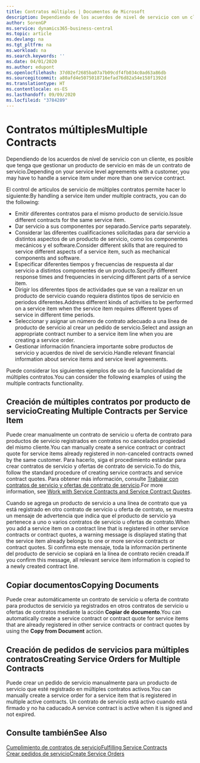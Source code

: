 ```yaml
---
title: Contratos múltiples | Documentos de Microsoft
description: Dependiendo de los acuerdos de nivel de servicio con un cliente, es posible que tenga que gestionar un producto de servicio en más de un contrato de servicio.
author: SorenGP
ms.service: dynamics365-business-central
ms.topic: article
ms.devlang: na
ms.tgt_pltfrm: na
ms.workload: na
ms.search.keywords: ''
ms.date: 04/01/2020
ms.author: edupont
ms.openlocfilehash: 37d02ef2685ba07a7b09cdf4fb034c0ad63a86db
ms.sourcegitcommit: a80afd4e5075018716efad76d82a54e158f1392d
ms.translationtype: HT
ms.contentlocale: es-ES
ms.lasthandoff: 09/09/2020
ms.locfileid: "3784289"
---
```

# <a name="multiple-contracts"></a><span data-ttu-id="287f8-103">Contratos múltiples</span><span class="sxs-lookup"><span data-stu-id="287f8-103">Multiple Contracts</span></span>
<span data-ttu-id="287f8-104">Dependiendo de los acuerdos de nivel de servicio con un cliente, es posible que tenga que gestionar un producto de servicio en más de un contrato de servicio.</span><span class="sxs-lookup"><span data-stu-id="287f8-104">Depending on your service level agreements with a customer, you may have to handle a service item under more than one service contract.</span></span>  
  
<span data-ttu-id="287f8-105">El control de artículos de servicio de múltiples contratos permite hacer lo siguiente:</span><span class="sxs-lookup"><span data-stu-id="287f8-105">By handling a service item under multiple contracts, you can do the following:</span></span>  
  
* <span data-ttu-id="287f8-106">Emitir diferentes contratos para el mismo producto de servicio.</span><span class="sxs-lookup"><span data-stu-id="287f8-106">Issue different contracts for the same service item.</span></span>  
* <span data-ttu-id="287f8-107">Dar servicio a sus componentes por separado.</span><span class="sxs-lookup"><span data-stu-id="287f8-107">Service parts separately.</span></span>  
* <span data-ttu-id="287f8-108">Considerar las diferentes cualificaciones solicitadas para dar servicio a distintos aspectos de un producto de servicio, como los componentes mecánicos y el software.</span><span class="sxs-lookup"><span data-stu-id="287f8-108">Consider different skills that are required to service different aspects of a service item, such as mechanical components and software.</span></span>  
* <span data-ttu-id="287f8-109">Especificar diferentes tiempos y frecuencias de respuesta al dar servicio a distintos componentes de un producto.</span><span class="sxs-lookup"><span data-stu-id="287f8-109">Specify different response times and frequencies in servicing different parts of a service item.</span></span>  
* <span data-ttu-id="287f8-110">Dirigir los diferentes tipos de actividades que se van a realizar en un producto de servicio cuando requiera distintos tipos de servicio en periodos diferentes.</span><span class="sxs-lookup"><span data-stu-id="287f8-110">Address different kinds of activities to be performed on a service item when the service item requires different types of service in different time periods.</span></span>  
* <span data-ttu-id="287f8-111">Seleccionar y asignar un número de contrato adecuado a una línea de producto de servicio al crear un pedido de servicio.</span><span class="sxs-lookup"><span data-stu-id="287f8-111">Select and assign an appropriate contract number to a service item line when you are creating a service order.</span></span>  
* <span data-ttu-id="287f8-112">Gestionar información financiera importante sobre productos de servicio y acuerdos de nivel de servicio.</span><span class="sxs-lookup"><span data-stu-id="287f8-112">Handle relevant financial information about service items and service level agreements.</span></span>  
  
<span data-ttu-id="287f8-113">Puede considerar los siguientes ejemplos de uso de la funcionalidad de múltiples contratos.</span><span class="sxs-lookup"><span data-stu-id="287f8-113">You can consider the following examples of using the multiple contracts functionality.</span></span>  
  
## <a name="creating-multiple-contracts-per-service-item"></a><span data-ttu-id="287f8-114">Creación de múltiples contratos por producto de servicio</span><span class="sxs-lookup"><span data-stu-id="287f8-114">Creating Multiple Contracts per Service Item</span></span>  
<span data-ttu-id="287f8-115">Puede crear manualmente un contrato de servicio u oferta de contrato para productos de servicio registrados en contratos no cancelados propiedad del mismo cliente.</span><span class="sxs-lookup"><span data-stu-id="287f8-115">You can manually create a service contract or contract quote for service items already registered in non-canceled contracts owned by the same customer.</span></span> <span data-ttu-id="287f8-116">Para hacerlo, siga el procedimiento estándar para crear contratos de servicio y ofertas de contrato de servicio.</span><span class="sxs-lookup"><span data-stu-id="287f8-116">To do this, follow the standard procedure of creating service contracts and service contract quotes.</span></span> <span data-ttu-id="287f8-117">Para obtener más información, consulte [Trabajar con contratos de servicio y ofertas de contrato de servicio](service-how-to-create-service-contracts-and-service-contract-quotes.md).</span><span class="sxs-lookup"><span data-stu-id="287f8-117">For more information, see [Work with Service Contracts and Service Contract Quotes](service-how-to-create-service-contracts-and-service-contract-quotes.md).</span></span>  
  
<span data-ttu-id="287f8-118">Cuando se agrega un producto de servicio a una línea de contrato que ya está registrado en otro contrato de servicio u oferta de contrato, se muestra un mensaje de advertencia que indica que el producto de servicio ya pertenece a uno o varios contratos de servicio u ofertas de contrato.</span><span class="sxs-lookup"><span data-stu-id="287f8-118">When you add a service item on a contract line that is registered in other service contracts or contract quotes, a warning message is displayed stating that the service item already belongs to one or more service contracts or contract quotes.</span></span> <span data-ttu-id="287f8-119">Si confirma este mensaje, toda la información pertinente del producto de servicio se copiará en la línea de contrato recién creada.</span><span class="sxs-lookup"><span data-stu-id="287f8-119">If you confirm this message, all relevant service item information is copied to a newly created contract line.</span></span>  
  
## <a name="copying-documents"></a><span data-ttu-id="287f8-120">Copiar documentos</span><span class="sxs-lookup"><span data-stu-id="287f8-120">Copying Documents</span></span>  
<span data-ttu-id="287f8-121">Puede crear automáticamente un contrato de servicio u oferta de contrato para productos de servicio ya registrados en otros contratos de servicio u ofertas de contratos mediante la acción **Copiar de documento**.</span><span class="sxs-lookup"><span data-stu-id="287f8-121">You can automatically create a service contract or contract quote for service items that are already registered in other service contracts or contract quotes by using the **Copy from Document** action.</span></span>  
  
## <a name="creating-service-orders-for-multiple-contracts"></a><span data-ttu-id="287f8-122">Creación de pedidos de servicios para múltiples contratos</span><span class="sxs-lookup"><span data-stu-id="287f8-122">Creating Service Orders for Multiple Contracts</span></span>  
<span data-ttu-id="287f8-123">Puede crear un pedido de servicio manualmente para un producto de servicio que esté registrado en múltiples contratos activos.</span><span class="sxs-lookup"><span data-stu-id="287f8-123">You can manually create a service order for a service item that is registered in multiple active contracts.</span></span> <span data-ttu-id="287f8-124">Un contrato de servicio está activo cuando está firmado y no ha caducado.</span><span class="sxs-lookup"><span data-stu-id="287f8-124">A service contract is active when it is signed and not expired.</span></span>  
  
## <a name="see-also"></a><span data-ttu-id="287f8-125">Consulte también</span><span class="sxs-lookup"><span data-stu-id="287f8-125">See Also</span></span>  
[<span data-ttu-id="287f8-126">Cumplimiento de contratos de servicio</span><span class="sxs-lookup"><span data-stu-id="287f8-126">Fulfilling Service Contracts</span></span>](service-fulfill-service-contracts.md)  
[<span data-ttu-id="287f8-127">Crear pedidos de servicio</span><span class="sxs-lookup"><span data-stu-id="287f8-127">Create Service Orders</span></span>](service-how-to-create-service-orders.md)  
